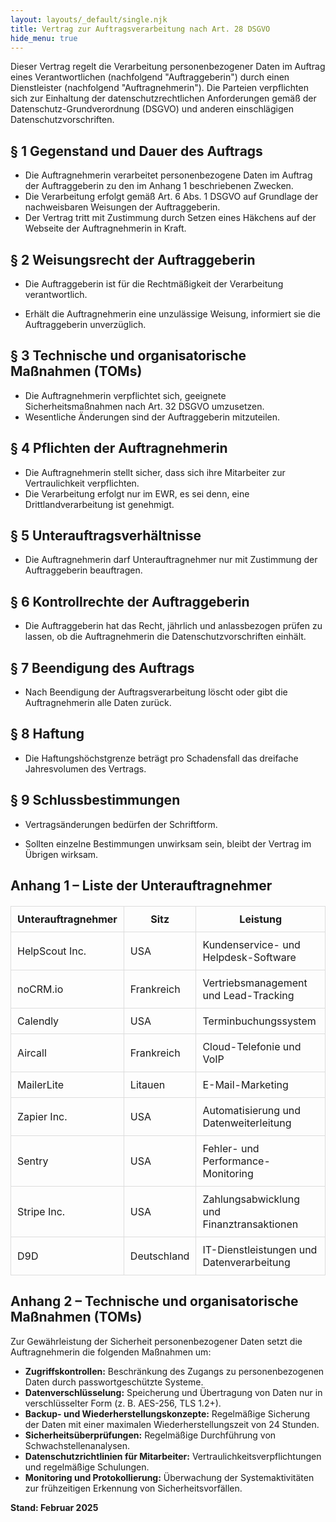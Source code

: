 ```yaml
---
layout: layouts/_default/single.njk
title: Vertrag zur Auftragsverarbeitung nach Art. 28 DSGVO
hide_menu: true
---
```


Dieser Vertrag regelt die Verarbeitung personenbezogener Daten im Auftrag eines Verantwortlichen (nachfolgend "Auftraggeberin") durch einen Dienstleister (nachfolgend "Auftragnehmerin"). Die Parteien verpflichten sich zur Einhaltung der datenschutzrechtlichen Anforderungen gemäß der Datenschutz-Grundverordnung (DSGVO) und anderen einschlägigen Datenschutzvorschriften.

## § 1 Gegenstand und Dauer des Auftrags

- Die Auftragnehmerin verarbeitet personenbezogene Daten im Auftrag der Auftraggeberin zu den im Anhang 1 beschriebenen Zwecken.  
- Die Verarbeitung erfolgt gemäß Art. 6 Abs. 1 DSGVO auf Grundlage der nachweisbaren Weisungen der Auftraggeberin.
- Der Vertrag tritt mit Zustimmung durch Setzen eines Häkchens auf der Webseite der Auftragnehmerin in Kraft.

## § 2 Weisungsrecht der Auftraggeberin

- Die Auftraggeberin ist für die Rechtmäßigkeit der Verarbeitung verantwortlich.

- Erhält die Auftragnehmerin eine unzulässige Weisung, informiert sie die Auftraggeberin unverzüglich.

## § 3 Technische und organisatorische Maßnahmen (TOMs)

- Die Auftragnehmerin verpflichtet sich, geeignete Sicherheitsmaßnahmen nach Art. 32 DSGVO umzusetzen.
- Wesentliche Änderungen sind der Auftraggeberin mitzuteilen.

## § 4 Pflichten der Auftragnehmerin

- Die Auftragnehmerin stellt sicher, dass sich ihre Mitarbeiter zur Vertraulichkeit verpflichten.
- Die Verarbeitung erfolgt nur im EWR, es sei denn, eine Drittlandverarbeitung ist genehmigt.

## § 5 Unterauftragsverhältnisse

- Die Auftragnehmerin darf Unterauftragnehmer nur mit Zustimmung der Auftraggeberin beauftragen.

## § 6 Kontrollrechte der Auftraggeberin

- Die Auftraggeberin hat das Recht, jährlich und anlassbezogen prüfen zu lassen, ob die Auftragnehmerin die Datenschutzvorschriften einhält.

## § 7 Beendigung des Auftrags

- Nach Beendigung der Auftragsverarbeitung löscht oder gibt die Auftragnehmerin alle Daten zurück.

## § 8 Haftung

- Die Haftungshöchstgrenze beträgt pro Schadensfall das dreifache Jahresvolumen des Vertrags.

## § 9 Schlussbestimmungen

- Vertragsänderungen bedürfen der Schriftform.

- Sollten einzelne Bestimmungen unwirksam sein, bleibt der Vertrag im Übrigen wirksam.

## Anhang 1 – Liste der Unterauftragnehmer

<table style="border-collapse: collapse; width: 100%; margin: 20px 0;">
  <thead>
    <tr>
      <th style="padding: 10px; border: 1px solid #ddd;">Unterauftragnehmer</th>
      <th style="padding: 10px; border: 1px solid #ddd;">Sitz</th>
      <th style="padding: 10px; border: 1px solid #ddd;">Leistung</th>
    </tr>
  </thead>
  <tbody>
    <tr>
      <td style="padding: 10px; border: 1px solid #ddd;">HelpScout Inc.</td>
      <td style="padding: 10px; border: 1px solid #ddd;">USA</td>
      <td style="padding: 10px; border: 1px solid #ddd;">Kundenservice- und Helpdesk-Software</td>
    </tr>
    <tr>
      <td style="padding: 10px; border: 1px solid #ddd;">noCRM.io</td>
      <td style="padding: 10px; border: 1px solid #ddd;">Frankreich</td>
      <td style="padding: 10px; border: 1px solid #ddd;">Vertriebsmanagement und Lead-Tracking</td>
    </tr>
    <tr>
      <td style="padding: 10px; border: 1px solid #ddd;">Calendly</td>
      <td style="padding: 10px; border: 1px solid #ddd;">USA</td>
      <td style="padding: 10px; border: 1px solid #ddd;">Terminbuchungssystem</td>
    </tr>
    <tr>
      <td style="padding: 10px; border: 1px solid #ddd;">Aircall</td>
      <td style="padding: 10px; border: 1px solid #ddd;">Frankreich</td>
      <td style="padding: 10px; border: 1px solid #ddd;">Cloud-Telefonie und VoIP</td>
    </tr>
    <tr>
      <td style="padding: 10px; border: 1px solid #ddd;">MailerLite</td>
      <td style="padding: 10px; border: 1px solid #ddd;">Litauen</td>
      <td style="padding: 10px; border: 1px solid #ddd;">E-Mail-Marketing</td>
    </tr>
    <tr>
      <td style="padding: 10px; border: 1px solid #ddd;">Zapier Inc.</td>
      <td style="padding: 10px; border: 1px solid #ddd;">USA</td>
      <td style="padding: 10px; border: 1px solid #ddd;">Automatisierung und Datenweiterleitung</td>
    </tr>
    <tr>
      <td style="padding: 10px; border: 1px solid #ddd;">Sentry</td>
      <td style="padding: 10px; border: 1px solid #ddd;">USA</td>
      <td style="padding: 10px; border: 1px solid #ddd;">Fehler- und Performance-Monitoring</td>
    </tr>
    <tr>
      <td style="padding: 10px; border: 1px solid #ddd;">Stripe Inc.</td>
      <td style="padding: 10px; border: 1px solid #ddd;">USA</td>
      <td style="padding: 10px; border: 1px solid #ddd;">Zahlungsabwicklung und Finanztransaktionen</td>
    </tr>
    <tr>
      <td style="padding: 10px; border: 1px solid #ddd;">D9D</td>
      <td style="padding: 10px; border: 1px solid #ddd;">Deutschland</td>
      <td style="padding: 10px; border: 1px solid #ddd;">IT-Dienstleistungen und Datenverarbeitung</td>
    </tr>
  </tbody>
</table>

## Anhang 2 – Technische und organisatorische Maßnahmen (TOMs)

Zur Gewährleistung der Sicherheit personenbezogener Daten setzt die Auftragnehmerin die folgenden Maßnahmen um:

- **Zugriffskontrollen:** Beschränkung des Zugangs zu personenbezogenen Daten durch passwortgeschützte Systeme.
- **Datenverschlüsselung:** Speicherung und Übertragung von Daten nur in verschlüsselter Form (z. B. AES-256, TLS 1.2+).
- **Backup- und Wiederherstellungskonzepte:** Regelmäßige Sicherung der Daten mit einer maximalen Wiederherstellungszeit von 24 Stunden.
- **Sicherheitsüberprüfungen:** Regelmäßige Durchführung von Schwachstellenanalysen.
- **Datenschutzrichtlinien für Mitarbeiter:** Vertraulichkeitsverpflichtungen und regelmäßige Schulungen.
- **Monitoring und Protokollierung:** Überwachung der Systemaktivitäten zur frühzeitigen Erkennung von Sicherheitsvorfällen.

**Stand: Februar 2025**